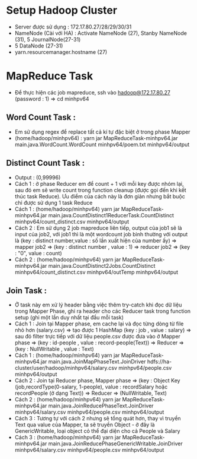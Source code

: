 # Setup Hadoop Cluster
+ Server được sử dụng : 172.17.80.27/28/29/30/31
+ NameNode (Cài với HA) : Activate NameNode (27), Stanby NameNode (31), 5 JournalNode(27-31)
+ 5 DataNode (27-31)
+ yarn.resourcemanager.hostname (27)
# MapReduce Task
+ Để thực hiện các job mapreduce, ssh vào hadoop@172.17.80.27 (password : 1) => cd minhpv64
## Word Count Task :
+ Em sử dụng regex để replace tất cả kí tự đặc biệt ở trong phase Mapper
+ (home/hadoop/minhpv64) : yarn jar MapReduceTask-minhpv64.jar main.java.WordCount.WordCount minhpv64/poem.txt minhpv64/output
## Distinct Count Task : 
+ Output : (0,99996)
+ Cách 1 : ở phase Reducer em để count + 1 với mỗi key được nhóm lại, sau đó em sẽ write count trong function cleanup (được gọi đến khi kết thúc task Reduce). Ưu điểm của cách này là đơn giản nhưng bắt buộc chỉ được sử dụng 1 task Reduce
+ Cách 1 : (home/hadoop/minhpv64) yarn jar MapReduceTask-minhpv64.jar main.java.CountDistinct1ReducerTask.CountDistinct minhpv64/count_distinct.csv minhpv64/output
+ Cách 2 : Em sử dụng 2 job mapreduce liên tiếp, output của job1 sẽ là input của job2, với job1 thì là một wordcount job bình thường với output là (key : distinct number,value : số lần xuất hiện của number ấy) => mapper job2 => (key : distinct number , value : 1) => reducer job2 => (key : "0", value : count) 
+ Cách 2 : (home/hadoop/minhpv64) yarn jar MapReduceTask-minhpv64.jar main.java.CountDistinct2Jobs.CountDistinct minhpv64/count_distinct.csv minhpv64/outTemp minhpv64/output
## Join Task :
+ Ở task này em xử lý header bằng việc thêm try-catch khi đọc dữ liệu trong Mapper Phase, ghi ra header cho các Reducer task trong function setup (ghi một lần duy nhất tại đầu mỗi task) 
+ Cách 1 : Join tại Mapper phase, em cache lại và đọc từng dòng từ file nhỏ hơn (salary.csv) => tạo được 1 HashMap (key : job , value : salary) => sau đó filter trực tiếp với dữ liệu people.csv được đưa vào ở Mapper phase => (key : id-people , value : record-people(Text)) => Reducer => (key : NullWritable , value : Text)
+ Cách 1 : (home/hadoop/minhpv64) yarn jar MapReduceTask-minhpv64.jar main.java.JoinMapPhaseText.JoinDriver hdfs://ha-cluster/user/hadoop/minhpv64/salary.csv minhpv64/people.csv minhpv64/output
+ Cách 2 : Join tại Reducer phase, Mapper phase => (key : Object Key (job,recordType(0-salary, 1-people), value : recordSalary hoặc recordPeople (ở dạng Text)) => Reducer => (NullWritable, Text)
+ Cách 2 : (home/hadoop/minhpv64) yarn jar MapReduceTask-minhpv64.jar main.java.JoinReducePhaseText.JoinDriver minhpv64/salary.csv minhpv64/people.csv minhpv64/output
+ Cách 3 : Tương tự với cách 2 nhưng sẽ tổng quát hơn, thay vì truyền Text qua value của Mapper, ta sẽ truyền Object - ở đây là GenericWritable, loại object cỏ thể đại diện cho cả People và Salary
+ Cách 3 : (home/hadoop/minhpv64) yarn jar MapReduceTask-minhpv64.jar main.java.JoinReducePhaseGenericWritable.JoinDriver minhpv64/salary.csv minhpv64/people.csv minhpv64/output
 
